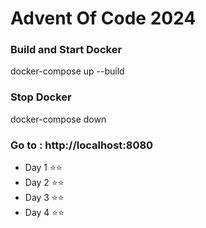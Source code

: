 # Advent Of Code 2024

### Build and Start Docker
docker-compose up --build

### Stop Docker
docker-compose down

### Go to : http://localhost:8080

- Day 1 ⭐⭐
- Day 2 ⭐⭐
- Day 3 ⭐⭐
- Day 4 ⭐⭐

